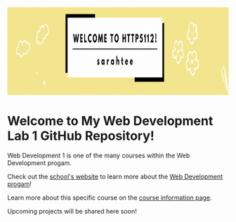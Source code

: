 <img src="5112banner.gif" alt="decorative profile banner" height=200>

<h1>Welcome to My Web Development Lab 1 GitHub Repository!</h1>
<p>Web Development 1 is one of the many courses within the Web Development progam.</p>
<p>Check out the <a href="https://humber.ca/">school's website</a> to learn more about the <a href="https://mediaarts.humber.ca/programs/web-development.html">Web Development progam</a>!</p>
<p>Learn more about this specific course on the <a href="https://www.humber.ca/course.html?code=HTTP%205112">course information page</a>.</p>
<p>Upcoming projects will be shared here soon!</p>
